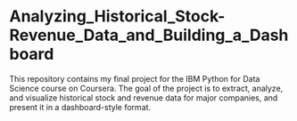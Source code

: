 # Analyzing_Historical_Stock-Revenue_Data_and_Building_a_Dashboard
This repository contains my final project for the IBM Python for Data Science course on Coursera. The goal of the project is to extract, analyze, and visualize historical stock and revenue data for major companies, and present it in a dashboard-style format.
